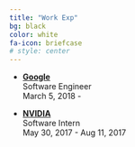 ```yaml
---
title: "Work Exp"
bg: black
color: white
fa-icon: briefcase
# style: center
---
```


- **[Google](http://www.google.com/)**<br />
  Software Engineer<br />
  March 5, 2018 -

- **[NVIDIA](http://www.nvidia.com/)**<br />
  Software Intern<br />
  May 30, 2017 - Aug 11, 2017
